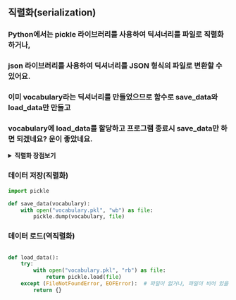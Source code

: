 ## 직렬화(serialization)

### Python에서는 pickle 라이브러리를 사용하여 딕셔너리를 파일로 직렬화하거나, 
### json 라이브러리를 사용하여 딕셔너리를 JSON 형식의 파일로 변환할 수 있어요.
### 이미 vocabulary라는 딕셔너리를 만들었으므로 함수로 save_data와 load_data만 만들고
### vocabulary에 load_data를 할당하고 프로그램 종료시 save_data만 하면 되겠네요? 운이 좋았네요.

<details>
<summary><b>직렬화 장점보기</b></summary>

- 영속성 (Persistence): 메모리에 저장된 객체나 데이터 구조는 프로그램이 종료되면 소실됩니다.
- 파일로 직렬화하면 데이터를 영구적으로 저장할 수 있어, 프로그램을 다시 시작할 때 이전 상태로 복원이 가능합니다.
- 데이터 교환 (Data Interchange): 직렬화된 파일은 다른 시스템 또는 애플리케이션으로 전송할 수 있습니다. 이를 통해 다양한 프로그램 간에 데이터를 교환할 수 있습니다.
- 백업 (Backup): 정규적인 백업을 통해 데이터 손실을 방지할 수 있습니다. 데이터가 파일 형태로 저장되면, 백업 도구나 클라우드 저장소를 사용하여 데이터를 안전하게 보관할 수 있습니다. 
- 공유 (Sharing): 파일 형태로 저장된 데이터는 쉽게 공유될 수 있습니다. 다른 사용자나 팀 멤버와 데이터를 공유하면 협업이 용이해집니다. 
- 압축 (Compression): 직렬화 과정에서 데이터를 압축하여 저장 공간을 절약할 수 있습니다. 
- 보안 (Security): 직렬화된 파일은 암호화를 통해 보안을 강화할 수 있습니다. 이를 통해 민감한 정보의 노출을 방지할 수 있습니다. 
- 포트빌리티 (Portability): 일정한 형식으로 직렬화된 데이터는 다양한 플랫폼이나 애플리케이션에서 사용될 수 있습니다.
- 하지만 신뢰할 수 없는 소스로부터 오는 데이터를 역직렬화(deserialization)할 때 보안 문제가 발생할 수 있습니다.

</details>

### 데이터 저장(직렬화)
```python
import pickle

def save_data(vocabulary):
    with open("vocabulary.pkl", "wb") as file:
        pickle.dump(vocabulary, file)
```

### 데이터 로드(역직렬화)
```python

def load_data():
    try:
        with open("vocabulary.pkl", "rb") as file:
            return pickle.load(file)
    except (FileNotFoundError, EOFError):  # 파일이 없거나, 파일이 비어 있을 경우
        return {}
```

